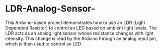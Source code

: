 # LDR-Analog-Sensor-
This Arduino-based project demonstrates how to use an LDR (Light Dependent Resistor) to control an LED based on ambient light levels. The LDR acts as an analog light sensor whose resistance changes with light intensity. This change is read by the Arduino through an analog input pin, which is then used to control an LED.
